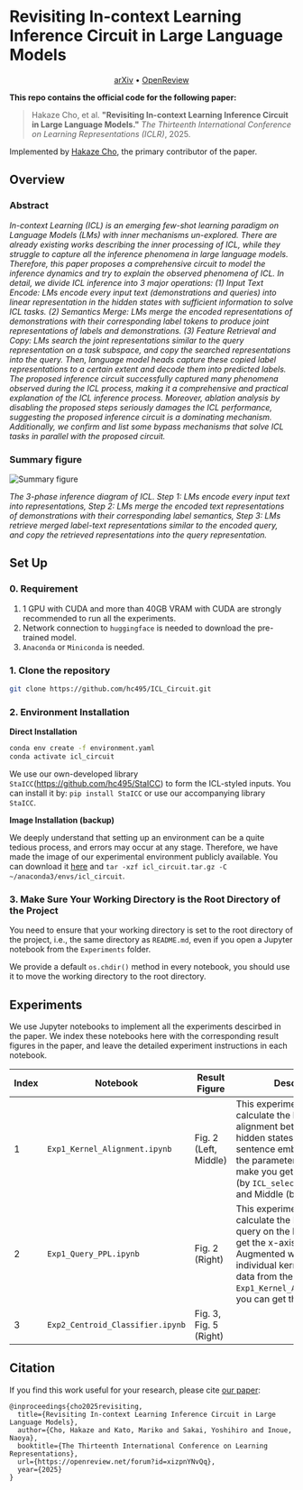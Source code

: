 # Revisiting In-context Learning Inference Circuit in Large Language Models

<p align="center">
  <a href="https://arxiv.org/abs/2410.04468">arXiv</a> •
  <a href="https://openreview.net/forum?id=xizpnYNvQq">OpenReview</a>
</p>

**This repo contains the official code for the following paper:**

> Hakaze Cho, et al. **"Revisiting In-context Learning Inference Circuit in Large Language Models."** *The Thirteenth International Conference on Learning Representations (ICLR)*, 2025.

Implemented by [Hakaze Cho](https://www.hakaze-c.com/), the primary contributor of the paper.

## Overview

### Abstract

*In-context Learning (ICL) is an emerging few-shot learning paradigm on Language Models (LMs) with inner mechanisms un-explored. There are already existing works describing the inner processing of ICL, while they struggle to capture all the inference phenomena in large language models. Therefore, this paper proposes a comprehensive circuit to model the inference dynamics and try to explain the observed phenomena of ICL. In detail, we divide ICL inference into 3 major operations: (1) Input Text Encode: LMs encode every input text (demonstrations and queries) into linear representation in the hidden states with sufficient information to solve ICL tasks. (2) Semantics Merge: LMs merge the encoded representations of demonstrations with their corresponding label tokens to produce joint representations of labels and demonstrations. (3) Feature Retrieval and Copy: LMs search the joint representations similar to the query representation on a task subspace, and copy the searched representations into the query. Then, language model heads capture these copied label representations to a certain extent and decode them into predicted labels. The proposed inference circuit successfully captured many phenomena observed during the ICL process, making it a comprehensive and practical explanation of the ICL inference process. Moreover, ablation analysis by disabling the proposed steps seriously damages the ICL performance, suggesting the proposed inference circuit is a dominating mechanism. Additionally, we confirm and list some bypass mechanisms that solve ICL tasks in parallel with the proposed circuit.*

### Summary figure

![Summary figure](https://s2.loli.net/2025/01/26/vXt2VD1iYQ7rJIZ.png)

*The 3-phase inference diagram of ICL. Step 1: LMs encode every input text into representations, Step 2: LMs merge the encoded text representations of demonstrations with their corresponding label semantics, Step 3: LMs retrieve merged label-text representations similar to the encoded query, and copy the retrieved representations into the query representation.*

## Set Up

### 0. Requirement

1. 1 GPU with CUDA and more than 40GB VRAM with CUDA are strongly recommended to run all the experiments.
2. Network connection to `huggingface` is needed to download the pre-trained model.
3. `Anaconda` or `Miniconda` is needed.

### 1. Clone the repository

```bash
git clone https://github.com/hc495/ICL_Circuit.git
```

### 2. Environment Installation

**Direct Installation**

```bash
conda env create -f environment.yaml
conda activate icl_circuit
```

We use our own-developed library `StaICC`(https://github.com/hc495/StaICC) to form the ICL-styled inputs. You can install it by: `pip install StaICC` or use our accompanying library `StaICC`.

**Image Installation (backup)**


We deeply understand that setting up an environment can be a quite tedious process, and errors may occur at any stage. Therefore, we have made the image of our experimental environment publicly available. You can download it [here](https://drive.google.com/file/d/1rOYz4h-jqEQqsivWuzkS6CPoaVjpTdFe/view?usp=sharing) and `tar -xzf icl_circuit.tar.gz -C ~/anaconda3/envs/icl_circuit`.

### 3. Make Sure Your Working Directory is the Root Directory of the Project

You need to ensure that your working directory is set to the root directory of the project, i.e., the same directory as `README.md`, even if you open a Jupyter notebook from the `Experiments` folder.

We provide a default `os.chdir()` method in every notebook, you should use it to move the working directory to the root directory.

## Experiments

We use Jupyter notebooks to implement all the experiments descirbed in the paper. We index these notebooks here with the corresponding result figures in the paper, and leave the detailed experiment instructions in each notebook.

| Index | Notebook | Result Figure | Description |
| --- | --- | --- | --- |
| 1 | `Exp1_Kernel_Alignment.ipynb` | Fig. 2 (Left, Middle) | This experiment is to calculate the kernel alignment between the ICL hidden states and the sentence embedding. Control the parameters differently will make you get the Fig. 2 Left (by `ICL_selected_token_type`) and Middle (by `k`). |
| 2 | `Exp1_Query_PPL.ipynb` | Fig. 2 (Right) | This experiment is to calculate the LM loss of the query on the ICL model, to get the x-axis of Fig. 2 Right. Augmented with the individual kernel alignment data from the results of `Exp1_Kernel_Alignment.ipynb`, you can get the Fig. 2 Right. |
| 3 | `Exp2_Centroid_Classifier.ipynb` | Fig. 3, Fig. 5 (Right) |  |

## Citation

If you find this work useful for your research, please cite [our paper](https://openreview.net/forum?id=xizpnYNvQq):

```
@inproceedings{cho2025revisiting,
  title={Revisiting In-context Learning Inference Circuit in Large Language Models},
  author={Cho, Hakaze and Kato, Mariko and Sakai, Yoshihiro and Inoue, Naoya},
  booktitle={The Thirteenth International Conference on Learning Representations},
  url={https://openreview.net/forum?id=xizpnYNvQq},
  year={2025}
}
```